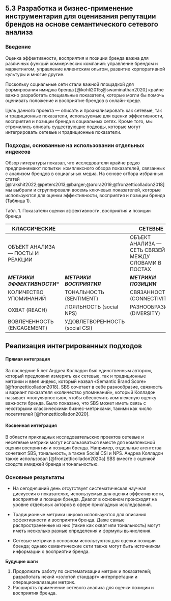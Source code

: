 ## 5.3 Разработка и бизнес-применение инструментария для оценивания репутации брендов на основе семантического сетевого анализа
### Введение
Оценка эффективности, восприятия и позиции бренда важна для различных функций коммерческих компаний: управление брендом и маркетингом, управление клиентским опытом, развитие корпоративной культуры и многие другие.

Поскольку социальные сети стали важной площадкой для формирования имиджа бренда [@kohli2015;@swaminathan2020] крайне важно разработать специальные показатели, которые могли бы помочь оценивать положение и восприятие брендов в онлайн-среде.

Цель данного проекта — описать и проанализировать как сетевые, так и традиционные показатели, используемые для оценки эффективности, восприятия и позиции бренда в социальных сетях. Кроме того, мы стремились описать существующие подходы, которые могут интегрировать сетевые и традиционные показатели.

### Подходы, основанные на использовании отдельных индексов

Обзор литературы показал, что исследователи крайне редко предпринимают попытки  комплексного обзора показателей, связанных с анализом брендов в социальных медиа. На основе отбора избранных статей [@rakshit2022;@peters2013;@barger;@arora2019;@fronzetticolladon2018] мы выбрали и сгруппировали восемь ключевых показателей, которые используются для оценки эффективности, восприятия и позиции бренда (Таблица 1).

Табл. 1. Показатели оценки эффективности, восприятия и позиции бренда

| КЛАССИЧЕСКИЕ | | СЕТЕВЫЕ |
| --------------------------------- | ------------------------------------- | --------------------------------------------------- |
| ОБЪЕКТ АНАЛИЗА — ПОСТЫ И РЕАКЦИИ  |                                       | ОБЪЕКТ АНАЛИЗА — СЕТЬ СВЯЗЕЙ МЕЖДУ СЛОВАМИ В ПОСТАХ |
| ***МЕТРИКИ ЭФФЕКТИВНОСТИ****         | ***МЕТРИКИ ВОСПРИЯТИЯ***                | ***МЕТРИКИ ПОЗИЦИИ***                                 |
| КОЛИЧЕСТВО УПОМИНАНИЙ             | ТОНАЛЬНОСТЬ (SENTIMENT)               | СВЯЗАННОСТЬ (CONNECTIVITY)                          |
| ОХВАТ (REACH)                     | ЛОЯЛЬНОСТЬ (social NPS)               | РАЗНООБРАЗИЕ (DIVERSITY)                            |
| ВОВЛЕЧЕННОСТЬ (ENGAGEMENT)        | УДОВЛЕТВОРЕННОСТЬ (social CSI)        |                                                     |  |

## Реализация интегрированных подходов

#### Прямая интеграция
За последние 5 лет Андреа Колладон был единственным автором, который предложил измерять как сетевые, так и традиционные метрики и ввел индекс, который назвал «Semantic Brand Score» [@fronzetticolladon2018]. SBS сочетает в себе разнообразие, связность и вариант показателя «количество упоминаний», который Колладон называет «популярностью», чтобы обеспечить комплексную оценку важности бренда. Было показано, что SBS может иметь связь с некоторыми классическими бизнес-метриками, такими как число посетителей [@fronzetticolladon2020].

#### Косвенная интеграция
В области прикладных исследовательских проектов сетевые и несетевые метрики могут использоваться вместе для комплексной оценки восприятия и позиции бренда. Например, отдельные агентства сочетают SBS, тональность, а также Social CSI и NPS. Андреа Колладон также использовал [@fronzetticolladon2020a] SBS вместе с оценкой сходств имиджей бренда и тональностью.

### Основные результаты
- На сегодняшний день отсутствует систематическая научная дискуссия о показателях, используемых для оценки эффективности, восприятия и позиции бренда. Диалог в основном происходят на уровне отдельных акторов в сфере прикладных исследований.

- Традиционные метрики широко используются для описания эффективности и восприятия бренда. Даже самые распространенные из них (такие как охват или тональность) могут иметь несколько разные определения и формулы вычисления.

- Сетевые метрики в основном используются для оценки позиции бренда; однако семантические сети также могут быть источником информации о восприятии бренда.

**Будущие шаги**

1. Продолжать работу по систематизации метрик и показателей; разработать некий «золотой стандарт» интерпретации и операционализации метрик.
2. Расширять применение сетевого анализа для оценки позиции и восприятия бренда.